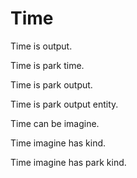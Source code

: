 # Time

Time is output.

Time is park time.

Time is park output.

Time is park output entity.

Time can be imagine.

Time imagine has kind.

Time imagine has park kind.